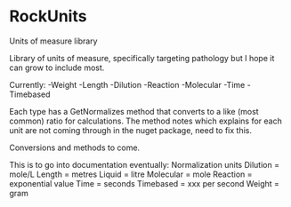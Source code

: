 RockUnits
=========

Units of measure library

Library of units of measure, specifically targeting pathology but I hope it can grow to include most. 

Currently: 
-Weight
-Length
-Dilution
-Reaction
-Molecular
-Time
-Timebased

Each type has a GetNormalizes method that converts to a like (most common) ratio for calculations. The method notes which explains for each unit are not coming through in the nuget package, need to fix this.

Conversions and methods to come.

This is to go into documentation eventually:
Normalization units
Dilution = mole/L
Length = metres
Liquid = litre
Molecular = mole
Reaction = exponential value
Time = seconds
Timebased = xxx per second
Weight = gram
